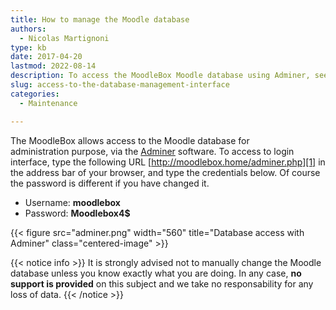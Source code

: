 ```yaml
---
title: How to manage the Moodle database
authors:
  - Nicolas Martignoni
type: kb
date: 2017-04-20
lastmod: 2022-08-14
description: To access the MoodleBox Moodle database using Adminer, see the information below.
slug: access-to-the-database-management-interface
categories:
  - Maintenance

---
```

The MoodleBox allows access to the Moodle database for administration purpose, via the [Adminer][3] software. To access to login interface, type the following URL [http://moodlebox.home/adminer.php][1] in the address bar of your browser, and type the credentials below. Of course the password is different if you have changed it.

  * Username: __moodlebox__
  * Password: __Moodlebox4$__

{{< figure src="adminer.png" width="560" title="Database access with Adminer" class="centered-image" >}}

{{< notice info >}}
It is strongly advised not to manually change the Moodle database unless you know exactly what you are doing. In any case, __no support is provided__ on this subject and we take no responsability for any loss of data.
{{< /notice >}}

 [1]: http://moodlebox.home/adminer.php
 [2]: http://moodlebox.home/phpmyadmin
 [3]: https://www.adminer.org/
